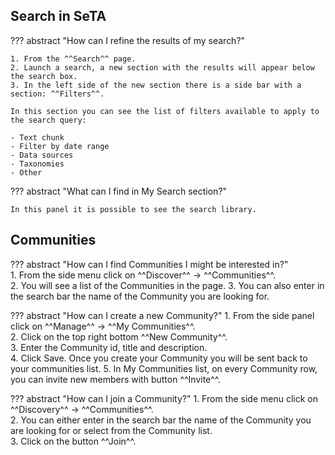 ## Search in SeTA 

??? abstract "How can I refine the results of my search?" 
        
    1. From the ^^Search^^ page.  
    2. Launch a search, a new section with the results will appear below the search box.  
    3. In the left side of the new section there is a side bar with a section: ^^Filters^^. 

    In this section you can see the list of filters available to apply to the search query: 

    - Text chunk 
    - Filter by date range 
    - Data sources 
    - Taxonomies 
    - Other 

??? abstract "What can I find in My Search section?" 
        
    In this panel it is possible to see the search library.

<!--??? abstract "How ^^Other^^ panel works?"                     
    With this option you can customize your own filter.-->


## Communities 

??? abstract "How can I find Communities I might be interested in?"                
    1. From the side menu click on ^^Discover^^ -> ^^Communities^^.  
    2. You will see a list of the Communities in the page.
    3. You can also enter in the search bar the name of the Community you are looking for. 


??? abstract "How can I create a new Community?" 
    1. From the side panel click on ^^Manage^^ -> ^^My Communities^^.  
    2. Click on the top right bottom ^^New Community^^.  
    3. Enter the Community id, title and description.  
    4. Click Save. Once you create your Community you will be sent back to your communities list. 
    5. In My Communities list, on every Community row,  you can invite new members with button ^^Invite^^.


??? abstract "How can I join a Community?" 
    1. From the side menu click on ^^Discovery^^ -> ^^Communities^^.       
    2. You can either enter in the search bar the name of the Community you are looking for or select from the Community list.      
    3. Click on the button ^^Join^^.




 


